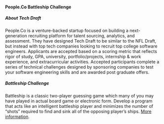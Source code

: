 #### People.Co Battleship Challenge

##### About Tech Draft
People.Co is a venture-backed startup focused on building a next-generation recruiting platform for talent sourcing, analytics, and assessment. They have designed Tech Draft to be similar to the NFL Draft, but instead with top tech companies looking to recruit top college software engineers. Applicants are accepted based on a scoring metric that reflects rigor of study, GPA, university, portfolio/projects, internship & work experience, and extracurricular activities. Accepted participants complete a series of technical challenges designed by sponsoring companies to test your software engineering skills and are awarded post graduate offers.

##### Battleship Challenge
Battleship is a classic two­-player guessing game which many of you may have played in actual board game or electronic form. Develop a program that acts like an intelligent battleship player and minimizes the number of “shots” required to find and sink all of the opposing player’s ships. [More information](/challenge.md).
